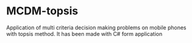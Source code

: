 # MCDM-topsis
  Application of multi criteria decision making problems on mobile phones with topsis method. It has been made with C# form application
